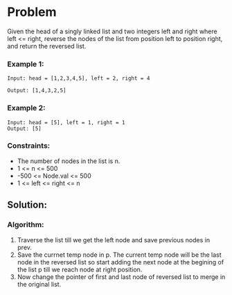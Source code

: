 # Problem

Given the head of a singly linked list and two integers left and right where left <= right, reverse the nodes of the list from position left to position right, and return the reversed list.

### Example 1:

```
Input: head = [1,2,3,4,5], left = 2, right = 4

Output: [1,4,3,2,5]
```

### Example 2:

```
Input: head = [5], left = 1, right = 1
Output: [5]
```

### Constraints:

- The number of nodes in the list is n.
- 1 <= n <= 500
- -500 <= Node.val <= 500
- 1 <= left <= right <= n

## Solution:

### Algorithm:

1. Traverse the list till we get the left node and save previous nodes in prev.
2. Save the currnet temp node in p. The current temp node will be the last node in the reversed list so start adding the next node at the begining of the list p till we reach node at right position.
3. Now change the pointer of first and last node of reversed list to merge in the original list.
